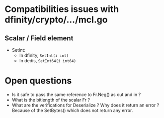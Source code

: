 # Compatibilities issues with dfinity/crypto/.../mcl.go

## Scalar / Field element

+ SetInt:
    - In dfinity, `SetInt(i int)`
    - In dedis, `SetInt64(i int64)`


# Open questions

+ Is it safe to pass the same reference to Fr.Neg() as out and in ?
+ What is the bitlength of the scalar Fr ?
+ What are the verifications for Deserialize ? Why does it return an error ?
  Because of the SetBytes() which does not return any error.



